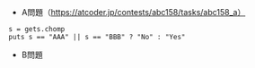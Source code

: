 - A問題（https://atcoder.jp/contests/abc158/tasks/abc158_a）

```
s = gets.chomp
puts s == "AAA" || s == "BBB" ? "No" : "Yes"
```

- B問題
```

```

